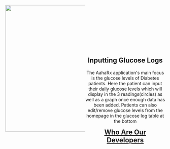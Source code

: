 <style>
  .column {
    width: 50%;
    display: inline-block;
    float: left;
  }
  .column-left{
    background-color: White;

  }
  .column-right{
    background-color: White;
  }
  .column-text{
    align-items: center;
    justify-content: center;
  }
  h2, p {
    text-align: center;
  }
</style>

<div>
  <div class="column">
    <img src="https://i.imgur.com/IxOw6td.jpg" width="300" height="400">
  </div>
  <div class="column column-text" style= "padding-top:150px">
    <h2>Inputting Glucose Logs</h2>
    <p>The AahaRx application's main focus is the glucose levels of Diabetes patients. Here the patient can input their daily glucose levels which will display in the 3 readings(circles) as well as a graph once enough data has been added. Patients can also edit/remove glucose levels from the homepage in the glucose log table at the bottom</p>
  </div>
</div>





## [Who Are Our Developers](about.md)
